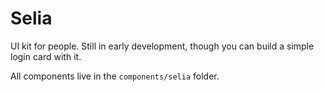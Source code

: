 # Selia

UI kit for people. Still in early development, though you can build a simple login card with it.

All components live in the `components/selia` folder.

